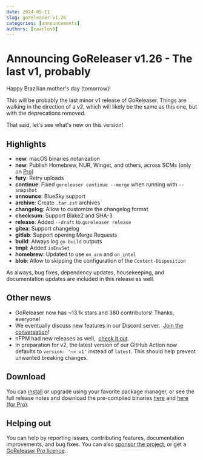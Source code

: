```yaml
---
date: 2024-05-11
slug: goreleaser-v1.26
categories: [announcements]
authors: [caarlos0]
---
```


# Announcing GoReleaser v1.26 - The last v1, probably

Happy Brazilian mother's day (tomorrow)!

This will be probably the last minor v1 release of GoReleaser.
Things are walking in the direction of a v2, which will likely be the same as
this one, but with the deprecations removed.

That said, let's see what's new on this version!

<!-- more -->

## Highlights

- **new**: macOS binaries notarization
- **new**: Publish Homebrew, NUR, Winget, and others, across SCMs (only on [Pro][pro])
- **fury**: Retry uploads
- **continue**: Fixed `goreleaser continue --merge` when running with
  `--snapshot`
- **announce**: BlueSky support
- **archive**: Create `.tar.zst` archives
- **changelog**: Allow to customize the changelog format
- **checksum**: Support Blake2 and SHA-3
- **release**: Added `--draft` to `goreleaser release`
- **gitea**: Support changelog
- **gitlab**: Support opening Merge Requests
- **build**: Always log `go build` outputs
- **tmpl**: Added `isEnvSet`
- **homebrew**: Updated to use `on_arm` and `on_intel`
- **blob**: Allow to skipping the configuration of the `Content-Disposition`

As always, bug fixes, dependency updates, housekeeping, and documentation
updates are included in this release as well.

## Other news

- GoReleaser now has ~13.1k stars and 380 contributors! Thanks, everyone!
- We eventually discuss new features in our Discord server. 
  [Join the conversation][discord]!
- nFPM had new releases as well, 
  [check it out](https://github.com/goreleaser/nfpm/releases).
- In preparation for v2, the latest version of our GitHub Action now defaults to
  `version: '~> v1'` instead of `latest`. This should help prevent unwanted
  breaking changes.

## Download

You can [install][] or upgrade using your favorite package manager, or see the
full release notes and download the pre-compiled binaries [here][oss-rel] and
[here (for Pro)][pro-rel].

## Helping out

You can help by reporting issues, contributing features, documentation
improvements, and bug fixes.
You can also [sponsor the project](/sponsors), or get a
[GoReleaser Pro licence][pro].

[pro]: /pro
[install]: https://goreleaser.com/install
[pro-rel]: https://github.com/goreleaser/goreleaser-pro/releases/tag/v1.26.0-pro
[oss-rel]: https://github.com/goreleaser/goreleaser/releases/tag/v1.26.0
[discord]: https://goreleaser.com/discord
